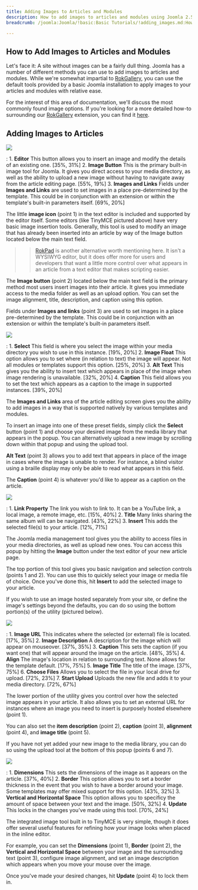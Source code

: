 ```yaml
---
title: Adding Images to Articles and Modules
description: How to add images to articles and modules using Joomla 2.5 and 3.x.
breadcrumb: /joomla:Joomla/!basic:Basic Tutorials/!adding_images.md:How to Add Images to Articles

---
```


How to Add Images to Articles and Modules
---------
Let's face it: A site without images can be a fairly dull thing. Joomla has a number of different methods you can use to add images to articles and modules. While we're somewhat impartial to [RokGallery][rokgallery], you can use the default tools provided by a basic Joomla installation to apply images to your articles and modules with relative ease.

For the interest of this area of documentation, we'll discuss the most commonly found image options. If you're looking for a more detailed how-to surrounding our [RokGallery][rokgallery] extension, you can find it [here][rokgallery].

Adding Images to Articles
---------
![][add_image_1]

:   1. **Editor** This button allows you to insert an image and modify the details of an existing one. [35%, 31%]
    2. **Image Button** This is the primary built-in image tool for Joomla. It gives you direct access to your media directory, as well as the ability to upload a new image without having to navigate away from the article editing page. [55%, 19%]
    3. **Images and Links** Fields under **Images and Links** are used to set images in a place pre-determined by the template. This could be in conjunction with an extension or within the template's built-in parameters itself. [69%, 20%]

The little **image icon** (point 1) in the text editor is included and supported by the editor itself. Some editors (like TinyMCE pictured above) have very basic image insertion tools. Generally, this tool is used to modify an image that has already been inserted into an article by way of the Image button located below the main text field. 

>> [RokPad][rokpad] is another alternative worth mentioning here. It isn't a WYSIWYG editor, but it does offer more for users and developers that want a little more control over what appears in an article from a text editor that makes scripting easier.

The **Image button** (point 2) located below the main text field is the primary method most users insert images into their article. It gives you immediate access to the media folder as well as an upload option. You can set the image alignment, title, description, and caption using this option.

Fields under **Images and links** (point 3) are used to set images in a place pre-determined by the template. This could be in conjunction with an extension or within the template's built-in parameters itself.

![][add_image_2]

:   1. **Select** This field is where you select the image within your media directory you wish to use in this instance. [19%, 20%]
    2. **Image Float** This option allows you to set where (in relation to text) the image will appear. Not all modules or templates support this option. [25%, 20%]
    3. **Alt Text** This gives you the ability to insert text which appears in place of the image when image rendering is unavailable. [32%, 20%]
    4. **Caption** This field allows you to set the text which appears as a caption to the image in supported instances. [39%, 20%]

The **Images and Links** area of the article editing screen gives you the ability to add images in a way that is supported natively by various templates and modules. 

To insert an image into one of these preset fields, simply click the **Select** button (point 1) and choose your desired image from the media library that appears in the popup. You can alternatively upload a new image by scrolling down within that popup and using the upload tool.

**Alt Text** (point 3) allows you to add text that appears in place of the image in cases where the image is unable to render. For instance, a blind visitor using a braille display may only be able to read what appears in this field.

The **Caption** (point 4) is whatever you'd like to appear as a caption on the article.

![][add_image_3]

:   1. **Link Property** The link you wish to link to. It can be a YouTube link, a local image, a remote image, etc. [15%, 40%]
    2. **Title** Many links sharing the same album will can be navigated. [43%, 22%]
    3. **Insert** This adds the selected file(s) to your article. [12%, 71%]

The Joomla media management tool gives you the ability to access files in your media directories, as well as upload new ones. You can access this popup by hitting the **Image** button under the text editor of your new article page.

The top portion of this tool gives you basic navigation and selection controls (points 1 and 2). You can use this to quickly select your image or media file of choice. Once you've done this, hit **Insert** to add the selected image to your article.

If you wish to use an image hosted separately from your site, or define the image's settings beyond the defaults, you can do so using the bottom portion(s) of the utility (pictured below).

![][add_image_4]

:   1. **Image URL** This indicates where the selected (or external) file is located. [17%, 35%]
    2. **Image Description** A description for the image which will appear on mouseover. [37%, 35%]
    3. **Caption** This sets the caption (if you want one) that will appear around the image on the article. [48%, 35%]
    4. **Align** The image's location in relation to surrounding text. None allows for the template default. [17%, 75%]
    5. **Image Title**  The title of the image. [37%, 75%]
    6. **Choose Files** Allows you to select the file in your local drive for upload. [72%, 23%]
    7. **Start Upload** Uploads the new file and adds it to your media directory. [72%, 67%]

The lower portion of the utility gives you control over how the selected image appears in your article. It also allows you to set an external URL for instances where an image you need to insert is purposely hosted elsewhere (point 1). 

You can also set the **item description** (point 2), **caption** (point 3), **alignment** (point 4), and **image title** (point 5).

If you have not yet added your new image to the media library, you can do so using the upload tool at the bottom of this popup (points 6 and 7).

![][add_image_5]

:   1. **Dimensions** This sets the dimensions of the image as it appears on the article. [37%, 40%]
    2. **Border** This option allows you to set a border thickness in the event that you wish to have a border around your image. Some templates may offer mixed support for this option. [43%, 32%]
    3. **Vertical and Horizontal Space** This option allows you to specificy the amount of space between your text and the image. [50%, 32%]
    4. **Update** This locks in the changes you've made using this tool. [70%, 24%]

The integrated image tool built in to TinyMCE is very simple, though it does offer several useful features for refining how your image looks when placed in the inline editor.

For example, you can set the **Dimensions** (point 1), **Border** (point 2), the **Vertical and Horizontal Space** between your image and the surrounding text (point 3), configure image alignment, and set an image description which appears when you move your mouse over the image.

Once you've made your desired changes, hit **Update** (point 4) to lock them in.

[add_image_1]: assets/add_image_1.jpeg
[add_image_2]: assets/add_image_2.jpeg
[add_image_3]: assets/add_image_3.jpeg
[add_image_4]: assets/add_image_4.jpeg
[add_image_5]: assets/add_image_5.jpeg
[rokgallery]: ../extensions/rokgallery/
[rokpad]: http://www.rockettheme.com/extensions-joomla/rokpad
